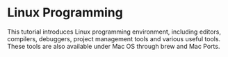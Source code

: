 
# Linux Programming

This tutorial introduces Linux programming environment, including editors, compilers, debuggers, project
management tools and various useful tools. These tools are also available under Mac OS
through brew and Mac Ports.
